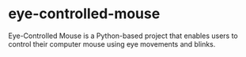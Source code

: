 # eye-controlled-mouse
Eye-Controlled Mouse is a Python-based project that enables users to control their computer mouse using eye movements and blinks. 

